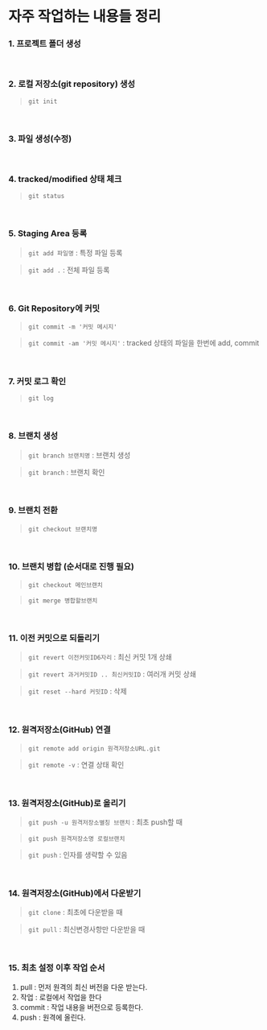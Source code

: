 자주 작업하는 내용들 정리
===

### 1. 프로젝트 폴더 생성

<br>

### 2. 로컬 저장소(git repository) 생성 
   >`git init`

<br>

### 3. 파일 생성(수정)

<br>

### 4. tracked/modified 상태 체크
   >`git status`

<br>

### 5. Staging Area 등록
   >`git add 파일명` : 특정 파일 등록

   >`git add .` : 전체 파일 등록

<br>

### 6. Git Repository에 커밋
   >`git commit -m '커밋 메시지'`

   >`git commit -am '커밋 메시지'` : tracked 상태의 파일을 한번에 add, commit

<br>

### 7. 커밋 로그 확인
   >`git log`

<br>

### 8. 브랜치 생성
   >`git branch 브랜치명` : 브랜치 생성

   >`git branch` : 브랜치 확인

<br>

### 9. 브랜치 전환
   >`git checkout 브랜치명`

<br>

### 10. 브랜치 병합 (순서대로 진행 필요)
   >`git checkout 메인브랜치`

   >`git merge 병합할브랜치`

<br>

### 11. 이전 커밋으로 되돌리기
   >`git revert 이전커밋ID6자리` : 최신 커밋 1개 상쇄

   >`git revert 과거커밋ID .. 최신커밋ID` : 여러개 커밋 상쇄

   > `git reset --hard 커밋ID` : 삭제

<br>

### 12. 원격저장소(GitHub) 연결
   >`git remote add origin 원격저장소URL.git`

   >`git remote -v` : 연결 상태 확인

<br>

### 13. 원격저장소(GitHub)로 올리기
   >`git push -u 원격저장소별칭 브랜치` : 최초 push할 때

   >`git push 원격저장소명 로컬브랜치`

   >`git push` : 인자를 생략할 수 있음

<br>

### 14. 원격저장소(GitHub)에서 다운받기
   >`git clone` : 최초에 다운받을 때

   >`git pull` : 최신변경사항만 다운받을 때

<br>

### 15. 최초 설정 이후 작업 순서
1. pull : 먼저 원격의 최신 버전을 다운 받는다.
2. 작업 : 로컬에서 작업을 한다
3. commit : 작업 내용을 버전으로 등록한다.
3. push : 원격에 올린다.